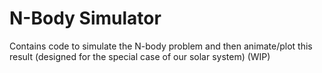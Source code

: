 # N-Body Simulator
Contains code to simulate the N-body problem and then animate/plot this result (designed for the special case of our solar system) (WIP)
